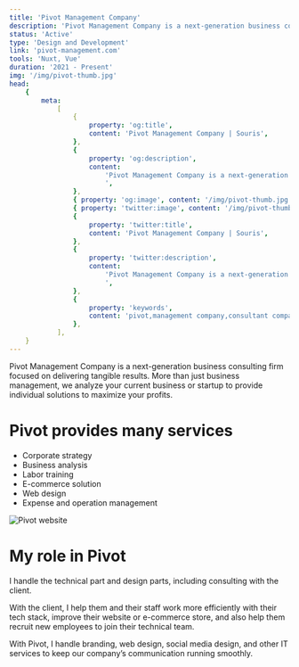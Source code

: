 ```yaml
---
title: 'Pivot Management Company'
description: 'Pivot Management Company is a next-generation business consulting firm focused on delivering tangible results. More than just business management, we analyze your current business or startup to provide individual solutions to maximize your profits.'
status: 'Active'
type: 'Design and Development'
link: 'pivot-management.com'
tools: 'Nuxt, Vue'
duration: '2021 - Present'
img: '/img/pivot-thumb.jpg'
head:
    {
        meta:
            [
                {
                    property: 'og:title',
                    content: 'Pivot Management Company | Souris',
                },
                {
                    property: 'og:description',
                    content:
                        'Pivot Management Company is a next-generation business consulting firm focused on delivering tangible results. More than just business management, we analyze your current business or startup to provide individual solutions to maximize your profits.
                        ',
                },
                { property: 'og:image', content: '/img/pivot-thumb.jpg' },
                { property: 'twitter:image', content: '/img/pivot-thumb.jpg' },
                {
                    property: 'twitter:title',
                    content: 'Pivot Management Company | Souris',
                },
                {
                    property: 'twitter:description',
                    content:
                        'Pivot Management Company is a next-generation business consulting firm focused on delivering tangible results. More than just business management, we analyze your current business or startup to provide individual solutions to maximize your profits.
                        ',
                },
                {
                    property: 'keywords',
                    content: 'pivot,management company,consultant company,cambodia,business consulting',
                },
            ],
    }
---
```


Pivot Management Company is a next-generation business consulting firm focused on delivering tangible results. More than just business management, we analyze your current business or startup to provide individual solutions to maximize your profits.

<!--more-->

# Pivot provides many services

-   Corporate strategy
-   Business analysis
-   Labor training
-   E-commerce solution
-   Web design
-   Expense and operation management

![Pivot website](/img/pivot-1.png)

# My role in Pivot

I handle the technical part and design parts, including consulting with the client.

With the client, I help them and their staff work more efficiently with their tech stack, improve their website or e-commerce store, and also help them recruit new employees to join their technical team.

With Pivot, I handle branding, web design, social media design, and other IT services to keep our company’s communication running smoothly.
